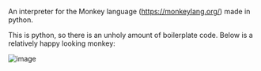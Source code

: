 An interpreter for the Monkey language (https://monkeylang.org/) made in python.

This is python, so there is an unholy amount of boilerplate code. Below is a relatively happy looking monkey:

![image](https://github.com/user-attachments/assets/0d4cc7e7-0b52-45c5-b355-57e3c1f65c2a)
